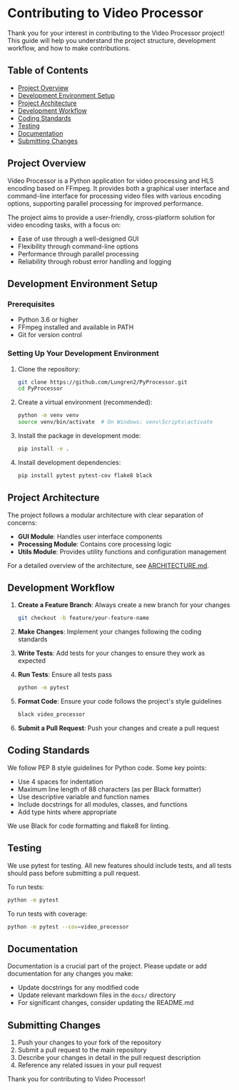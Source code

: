 # Contributing to Video Processor

Thank you for your interest in contributing to the Video Processor project! This guide will help you understand the project structure, development workflow, and how to make contributions.

## Table of Contents

- [Project Overview](#project-overview)
- [Development Environment Setup](#development-environment-setup)
- [Project Architecture](#project-architecture)
- [Development Workflow](#development-workflow)
- [Coding Standards](#coding-standards)
- [Testing](#testing)
- [Documentation](#documentation)
- [Submitting Changes](#submitting-changes)

## Project Overview

Video Processor is a Python application for video processing and HLS encoding based on FFmpeg. It provides both a graphical user interface and command-line interface for processing video files with various encoding options, supporting parallel processing for improved performance.

The project aims to provide a user-friendly, cross-platform solution for video encoding tasks, with a focus on:

- Ease of use through a well-designed GUI
- Flexibility through command-line options
- Performance through parallel processing
- Reliability through robust error handling and logging

## Development Environment Setup

### Prerequisites

- Python 3.6 or higher
- FFmpeg installed and available in PATH
- Git for version control

### Setting Up Your Development Environment

1. Clone the repository:
   ```bash
   git clone https://github.com/Lungren2/PyProcessor.git
   cd PyProcessor
   ```

2. Create a virtual environment (recommended):
   ```bash
   python -m venv venv
   source venv/bin/activate  # On Windows: venv\Scripts\activate
   ```

3. Install the package in development mode:
   ```bash
   pip install -e .
   ```

4. Install development dependencies:
   ```bash
   pip install pytest pytest-cov flake8 black
   ```

## Project Architecture

The project follows a modular architecture with clear separation of concerns:

- **GUI Module**: Handles user interface components
- **Processing Module**: Contains core processing logic
- **Utils Module**: Provides utility functions and configuration management

For a detailed overview of the architecture, see [ARCHITECTURE.md](ARCHITECTURE.md).

## Development Workflow

1. **Create a Feature Branch**: Always create a new branch for your changes
   ```bash
   git checkout -b feature/your-feature-name
   ```

2. **Make Changes**: Implement your changes following the coding standards

3. **Write Tests**: Add tests for your changes to ensure they work as expected

4. **Run Tests**: Ensure all tests pass
   ```bash
   python -m pytest
   ```

5. **Format Code**: Ensure your code follows the project's style guidelines
   ```bash
   black video_processor
   ```

6. **Submit a Pull Request**: Push your changes and create a pull request

## Coding Standards

We follow PEP 8 style guidelines for Python code. Some key points:

- Use 4 spaces for indentation
- Maximum line length of 88 characters (as per Black formatter)
- Use descriptive variable and function names
- Include docstrings for all modules, classes, and functions
- Add type hints where appropriate

We use Black for code formatting and flake8 for linting.

## Testing

We use pytest for testing. All new features should include tests, and all tests should pass before submitting a pull request.

To run tests:
```bash
python -m pytest
```

To run tests with coverage:
```bash
python -m pytest --cov=video_processor
```

## Documentation

Documentation is a crucial part of the project. Please update or add documentation for any changes you make:

- Update docstrings for any modified code
- Update relevant markdown files in the `docs/` directory
- For significant changes, consider updating the README.md

## Submitting Changes

1. Push your changes to your fork of the repository
2. Submit a pull request to the main repository
3. Describe your changes in detail in the pull request description
4. Reference any related issues in your pull request

Thank you for contributing to Video Processor!
